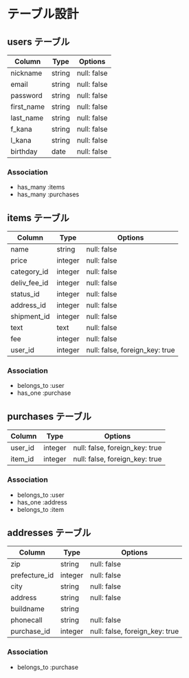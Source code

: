 # テーブル設計

## users テーブル

| Column     | Type     | Options     |
| --------   | ------   | ----------- |
| nickname   | string   | null: false |
| email      | string   | null: false |
| password   | string   | null: false |
| first_name | string   | null: false |
| last_name  | string   | null: false |
| f_kana     | string   | null: false |
| l_kana     | string   | null: false |
| birthday   | date     | null: false |



### Association

- has_many :items
- has_many :purchases

## items テーブル

| Column       | Type     | Options                        |
| --------     | ------   | ------------------------------ |
| name         | string   | null: false                    |
| price        | integer  | null: false                    |
| category_id  | integer  | null: false                    |
| deliv_fee_id | integer  | null: false                    |
| status_id    | integer  | null: false                    |
| address_id   | integer  | null: false                    |
| shipment_id  | integer  | null: false                    |
| text         | text     | null: false                    |
| fee          | integer  | null: false                    |
| user_id      | integer  | null: false, foreign_key: true |

### Association

- belongs_to :user
- has_one :purchase

## purchases テーブル

| Column     | Type     | Options                        |
| --------   | ------   | ------------------------------ |
| user_id    | integer  | null: false, foreign_key: true |
| item_id    | integer  | null: false, foreign_key: true |

### Association

- belongs_to :user
- has_one :address
- belongs_to :item

## addresses テーブル

| Column        | Type       | Options                        |
| -------       | ---------- | ------------------------------ |
| zip           | string     | null: false                    |
| prefecture_id | integer    | null: false                    |
| city          | string     | null: false                    |
| address       | string     | null: false                    |
| buildname     | string     |                                |
| phonecall     | string     | null: false                    |
| purchase_id   | integer    | null: false, foreign_key: true |

### Association

- belongs_to :purchase